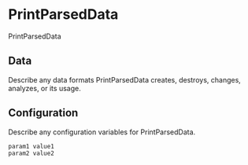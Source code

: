 # PrintParsedData

PrintParsedData

## Data

Describe any data formats PrintParsedData creates, destroys, changes, analyzes, or its usage.




## Configuration

Describe any configuration variables for PrintParsedData.

```
param1 value1
param2 value2
```
